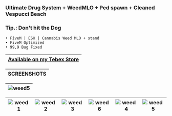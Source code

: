 ### Ultimate Drug System + WeedMLO + Ped spawn + Cleaned Vespucci Beach
### Tip.: Don't hit the Dog
```yarn
• FiveM | ESX | Cannabis Weed MLO + stand
• FiveM Optimized
• 99,9 Bug Fixed
```

|[Available on my Tebex Store](https://alphadevelopment.tebex.io/checkout/packages/add/6807713/single)|
|---|

|SCREENSHOTS|
|---|

|![weed5](https://github.com/user-attachments/assets/a3fed9f4-627e-49ee-b523-5c2da92581b7)|
|---|

|![weed1](https://github.com/user-attachments/assets/32e20b4d-5268-436f-b57b-8efaf61b441e)|![weed2](https://github.com/user-attachments/assets/a357ef23-5426-46da-b934-845c8224f9de)|![weed3](https://github.com/user-attachments/assets/7b29946b-31ed-44a0-b254-d2d953713077)|![weed6](https://github.com/user-attachments/assets/1e62159c-849c-469c-930d-2617e17a4c30)|![weed4](https://github.com/user-attachments/assets/e3f9909b-0ca6-4492-850c-8853bb06b121)|![weed5](https://github.com/user-attachments/assets/8bf4a845-596e-40b0-8cad-9ec84cce9613)|
|---|---|---|---|---|---|





